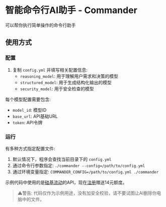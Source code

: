 智能命令行AI助手 - Commander
===

可以帮你执行简单操作的命令行助手

## 使用方式

### 配置
1. 复制 `config.yml` 并填写相关配置信息:
   - `reasoning_model`: 用于理解用户需求和决策的模型
   - `structured_model`: 用于生成结构化输出的模型
   - `security_model`: 用于安全检查的模型

每个模型配置需要包含:
- `model_id`: 模型ID
- `base_url`: API基础URL
- `token`: API令牌

### 运行
有多种方式指定配置文件:
1. 默认情况下，程序会查找当前目录下的 `config.yml`
2. 通过命令行参数指定: `./commander --config=/path/to/config.yml`
3. 通过环境变量指定: `COMMANDER_CONFIG=/path/to/config.yml ./commander`

示例代码中使用的是[硅基流动](https://cloud.siliconflow.cn/i/btLLzjLX)的API，现在[注册](https://cloud.siliconflow.cn/i/btLLzjLX)赠送14元额度。

> ⚠️警告: 代码仅作为示例用途，没有加安全校验，请不要试图让AI删除你电脑中的文件。
